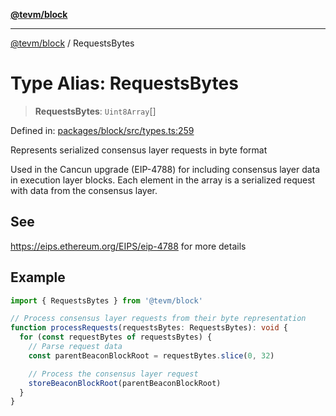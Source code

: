 [**@tevm/block**](../README.md)

***

[@tevm/block](../globals.md) / RequestsBytes

# Type Alias: RequestsBytes

> **RequestsBytes**: `Uint8Array`[]

Defined in: [packages/block/src/types.ts:259](https://github.com/evmts/tevm-monorepo/blob/main/packages/block/src/types.ts#L259)

Represents serialized consensus layer requests in byte format

Used in the Cancun upgrade (EIP-4788) for including consensus layer data
in execution layer blocks. Each element in the array is a serialized request
with data from the consensus layer.

## See

https://eips.ethereum.org/EIPS/eip-4788 for more details

## Example

```typescript
import { RequestsBytes } from '@tevm/block'

// Process consensus layer requests from their byte representation
function processRequests(requestsBytes: RequestsBytes): void {
  for (const requestBytes of requestsBytes) {
    // Parse request data
    const parentBeaconBlockRoot = requestBytes.slice(0, 32)

    // Process the consensus layer request
    storeBeaconBlockRoot(parentBeaconBlockRoot)
  }
}
```
